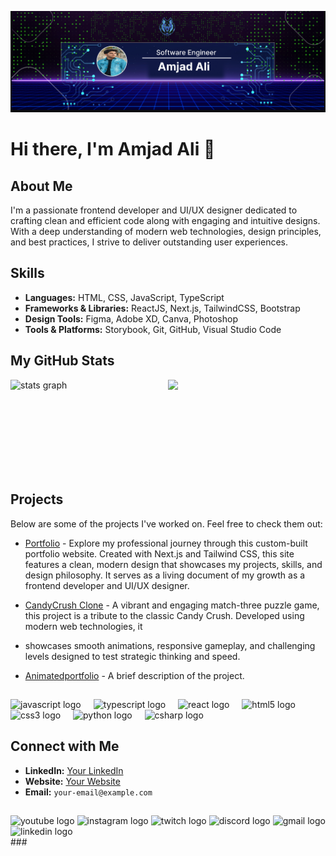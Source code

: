 ![logo](https://github.com/Amjad-722/Amjad-722/blob/main/github%20Banner.png)
# Hi there, I'm Amjad Ali :wave:
## About Me
I'm a passionate frontend developer and UI/UX designer dedicated to crafting clean and efficient code along with engaging and intuitive designs. With a deep understanding of modern web technologies, design principles, and best practices, I strive to deliver outstanding user experiences.
## Skills
- **Languages:** HTML, CSS, JavaScript, TypeScript
- **Frameworks & Libraries:** ReactJS, Next.js, TailwindCSS, Bootstrap
- **Design Tools:** Figma, Adobe XD, Canva, Photoshop
- **Tools & Platforms:** Storybook, Git, GitHub, Visual Studio Code
## My GitHub Stats
<div align="start" style="display: flex; justify-content: space-between; width: 100%;">
  <img src="https://github-readme-stats.vercel.app/api?username=Rashid-Aly&hide_title=false&hide_rank=false&show_icons=true&include_all_commits=true&count_private=true&disable_animations=false&theme=dracula&locale=en&hide_border=false" style="flex: 1; height: 150px;" width: 49%; alt="stats graph" />
  <img src="https://github-readme-stats.vercel.app/api/top-langs?username=maurodesouza&locale=en&hide_title=false&layout=compact&card_width=495&langs_count=5&theme=dracula&hide_border=false" style="flex: 1; height: 150px;" width: 49%;alt="languages graph" />
</div>

## Projects

Below are some of the projects I've worked on. Feel free to check them out:
- [Portfolio](https://github.com/Rashid-Aly/next-portfolio) - Explore my professional journey through this custom-built portfolio website. Created with Next.js and Tailwind CSS, this site features a clean, modern design that showcases my projects, skills, and design philosophy. It serves as a living document of my growth as a frontend developer and UI/UX designer.
- [CandyCrush Clone](GitHub_Project_Link) - A vibrant and engaging match-three puzzle game, this project is a tribute to the classic Candy Crush. Developed using modern web technologies, it
- showcases smooth animations, responsive gameplay, and challenging levels designed to test strategic thinking and speed.
- [Animatedportfolio](GitHub_Project_Link) - A brief description of the project.
  
  ##
  
<div align="left">
  <img src="https://cdn.jsdelivr.net/gh/devicons/devicon/icons/javascript/javascript-original.svg" height="30" alt="javascript logo"  />
  <img width="12" />
  <img src="https://cdn.jsdelivr.net/gh/devicons/devicon/icons/typescript/typescript-original.svg" height="30" alt="typescript logo"  />
  <img width="12" />
  <img src="https://cdn.jsdelivr.net/gh/devicons/devicon/icons/react/react-original.svg" height="30" alt="react logo"  />
  <img width="12" />
  <img src="https://cdn.jsdelivr.net/gh/devicons/devicon/icons/html5/html5-original.svg" height="30" alt="html5 logo"  />
  <img width="12" />
  <img src="https://cdn.jsdelivr.net/gh/devicons/devicon/icons/css3/css3-original.svg" height="30" alt="css3 logo"  />
  <img width="12" />
  <img src="https://cdn.jsdelivr.net/gh/devicons/devicon/icons/python/python-original.svg" height="30" alt="python logo"  />
  <img width="12" />
  <img src="https://cdn.jsdelivr.net/gh/devicons/devicon/icons/csharp/csharp-original.svg" height="30" alt="csharp logo"  />
</div>

## Connect with Me
- **LinkedIn:** [Your LinkedIn](https://linkedin.com/in/your-linkedin)
- **Website:** [Your Website](https://yourwebsite.com)
- **Email:** `your-email@example.com`
  
##

<div align="left">
  <img src="https://img.shields.io/static/v1?message=Youtube&logo=youtube&label=&color=FF0000&logoColor=white&labelColor=&style=for-the-badge" height="35" alt="youtube logo"  />
  <img src="https://img.shields.io/static/v1?message=Instagram&logo=instagram&label=&color=E4405F&logoColor=white&labelColor=&style=for-the-badge" height="35" alt="instagram logo"  />
  <img src="https://img.shields.io/static/v1?message=Twitch&logo=twitch&label=&color=9146FF&logoColor=white&labelColor=&style=for-the-badge" height="35" alt="twitch logo"  />
  <img src="https://img.shields.io/static/v1?message=Discord&logo=discord&label=&color=7289DA&logoColor=white&labelColor=&style=for-the-badge" height="35" alt="discord logo"  />
  <img src="https://img.shields.io/static/v1?message=Gmail&logo=gmail&label=&color=D14836&logoColor=white&labelColor=&style=for-the-badge" height="35" alt="gmail logo"  />
  <img src="https://img.shields.io/static/v1?message=LinkedIn&logo=linkedin&label=&color=0077B5&logoColor=white&labelColor=&style=for-the-badge" height="35" alt="linkedin logo"  />
</div>
###
